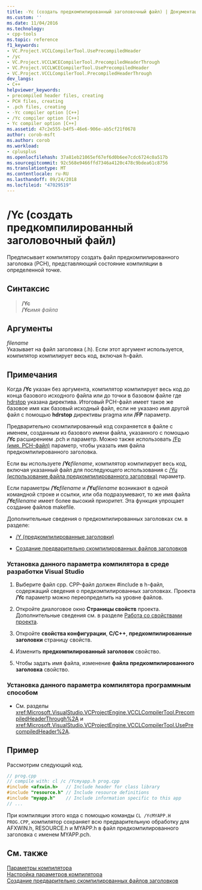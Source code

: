 ```yaml
---
title: -Yc (создать предкомпилированный заголовочный файл) | Документация Майкрософт
ms.custom: ''
ms.date: 11/04/2016
ms.technology:
- cpp-tools
ms.topic: reference
f1_keywords:
- VC.Project.VCCLCompilerTool.UsePrecompiledHeader
- /yc
- VC.Project.VCCLWCECompilerTool.PrecompiledHeaderThrough
- VC.Project.VCCLWCECompilerTool.UsePrecompiledHeader
- VC.Project.VCCLCompilerTool.PrecompiledHeaderThrough
dev_langs:
- C++
helpviewer_keywords:
- precompiled header files, creating
- PCH files, creating
- .pch files, creating
- -Yc compiler option [C++]
- /Yc compiler option [C++]
- Yc compiler option [C++]
ms.assetid: 47c2e555-b4f5-46e6-906e-ab5cf21f0678
author: corob-msft
ms.author: corob
ms.workload:
- cplusplus
ms.openlocfilehash: 37a81eb21065ef67ef6d0b6ee7cdc6724c0a517b
ms.sourcegitcommit: 92c568e9466ffd7346a4120c478c9bdea61c8756
ms.translationtype: MT
ms.contentlocale: ru-RU
ms.lasthandoff: 09/24/2018
ms.locfileid: "47029519"
---
```

# <a name="yc-create-precompiled-header-file"></a>/Yc (создать предкомпилированный заголовочный файл)

Предписывает компилятору создать файл предкомпилированного заголовка (PCH), представляющий состояние компиляции в определенной точке.

## <a name="syntax"></a>Синтаксис

> __/Yc__<br/>
> __/Yc__*имя файла*

## <a name="arguments"></a>Аргументы

*filename*<br/>
Указывает на файл заголовка (.h). Если этот аргумент используется, компилятор компилирует весь код, включая h-файл.

## <a name="remarks"></a>Примечания

Когда **/Yc** указан без аргумента, компилятор компилирует весь код до конца базового исходного файла или до точки в базовом файле где [hdrstop](../../preprocessor/hdrstop.md) указана директива. Итоговый PCH-файл имеет такое же базовое имя как базовый исходный файл, если не указано имя другой файл с помощью **hdrstop** директивы pragma или **/FP** параметр.

Предварительно скомпилированный код сохраняется в файле с именем, созданным из базового имени файла, указанного с помощью **/Yc** расширением .pch и параметр. Можно также использовать [/Fp (имя. PCH-файл)](../../build/reference/fp-name-dot-pch-file.md) параметр, чтобы указать имя файла предкомпилированного заголовка.

Если вы используете __/Yc__*filename*, компилятор компилирует весь код, включая указанный файл для последующего использования с [/Yu (использование файла предкомпилированного заголовка)](../../build/reference/yu-use-precompiled-header-file.md) параметр.

Если параметры __/Yc__*filename* и __/Yu__*filename* возникают в одной командной строке и ссылки, или оба подразумевают, то же имя файла __/Yc__*filename* имеет более высокий приоритет. Эта функция упрощает создание файлов makefile.

Дополнительные сведения о предкомпилированных заголовках см. в разделе:

- [/Y (предкомпилированные заголовки)](../../build/reference/y-precompiled-headers.md)

- [Создание предварительно скомпилированных файлов заголовков](../../build/reference/creating-precompiled-header-files.md)

### <a name="to-set-this-compiler-option-in-the-visual-studio-development-environment"></a>Установка данного параметра компилятора в среде разработки Visual Studio

1. Выберите файл cpp. CPP-файл должен #include в h-файл, содержащий сведения о предкомпилированных заголовках. Проекта **/Yc** параметр можно переопределить на уровне файлов.

1. Откройте диалоговое окно **Страницы свойств** проекта. Дополнительные сведения см. в разделе [Работа со свойствами проекта](../../ide/working-with-project-properties.md).

1. Откройте **свойства конфигурации**, **C/C++**, **предкомпилированные заголовки** страницу свойств.

1. Изменить **предкомпилированный заголовок** свойство.

1. Чтобы задать имя файла, изменение **файла предкомпилированного заголовка** свойство.

### <a name="to-set-this-compiler-option-programmatically"></a>Установка данного параметра компилятора программным способом

- См. разделы <xref:Microsoft.VisualStudio.VCProjectEngine.VCCLCompilerTool.PrecompiledHeaderThrough%2A> и <xref:Microsoft.VisualStudio.VCProjectEngine.VCCLCompilerTool.UsePrecompiledHeader%2A>.

## <a name="example"></a>Пример

Рассмотрим следующий код.

```cpp
// prog.cpp
// compile with: cl /c /Ycmyapp.h prog.cpp
#include <afxwin.h>   // Include header for class library
#include "resource.h" // Include resource definitions
#include "myapp.h"    // Include information specific to this app
// ...
```

При компиляции этого кода с помощью команды `CL /YcMYAPP.H PROG.CPP`, компилятор сохраняет всю предварительную обработку для AFXWIN.h, RESOURCE.h и MYAPP.h в файл предкомпилированного заголовка с именем MYAPP.pch.

## <a name="see-also"></a>См. также

[Параметры компилятора](../../build/reference/compiler-options.md)<br/>
[Настройка параметров компилятора](../../build/reference/setting-compiler-options.md)<br/>
[Создание предварительно скомпилированных файлов заголовков](../../build/reference/creating-precompiled-header-files.md)